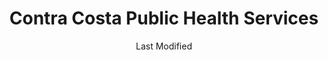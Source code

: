 ---
layout: location-page
date: Last Modified
description: "Local COVID-19 testing is available at Contra Costa Public Health Services in Concord, California, USA."
permalink: "locations/california/concord/contra-costa-public-health-services/"
tags:
  - locations
  - california
title: Contra Costa Public Health Services
uniqueName: contra-costa-public-health-services
state: California
stateAbbr: CA
hood: "Concord"
address: "2500 Bates Ave"
city: "Concord"
zip: "94520"
zipsNearby: "94002 94920 94922 94923 94924 95416 94005 94010 94011 95419 94925 94976 94926 94927 94928 94931 94014 94015 94016 94017 94929 95431 94018 95433 94930 94978 94933 95436 95439 95442 95444 94019 94937 95452 94938 94020 94939 94977 94021 94022 94023 94024 94940 94025 94026 94027 94028 95461 95467 94030 94941 94942 94037 95462 94038 94035 94039 94040 94041 94042 94043 94946 94945 94947 94948 94949 94998 95465 94950 94044 94301 94302 94303 94304 94305 94306 94309 94951 94060 94952 94953 94954 94955 94975 94999 94956 94061 94062 94063 94064 94065 94957 94960 94979 94066 94070 94102 94103 94104 94105 94107 94108 94109 94110 94111 94112 94114 94115 94116 94117 94118 94119 94120 94121 94122 94123 94124 94125 94126 94127 94128 94129 94130 94131 94132 94133 94134 94137 94139 94140 94141 94142 94143 94144 94145 94146 94147 94151 94153 94154 94156 94158 94159 94160 94161 94162 94163 94164 94171 94172 94177 94188 94963 94074 94401 94402 94403 94404 94497 94964 94974 94901 94903 94904 94912 94913 94914 94915 95401 95402 95403 95404 95405 95406 95407 95409 94965 94966 95472 95473 95476 94080 94083 94970 94085 94086 94087 94088 94089 94971 94972 95487 95492 94973 94501 94502 94507 95002 94508 94576 94509 94531 94510 94701 94702 94703 94704 94705 94706 94707 94708 94709 94710 94712 94720 94511 94512 95006 94513 94505 94514 94515 95008 95009 95011 94516 94517 94518 94519 94520 94521 94522 94523 94524 94527 94529 94525 95014 95015 94506 94526 94528 94530 94533 94534 94535 94536 94537 94538 94539 94555 94540 94541 94542 94543 94544 94545 94546 94552 94557 94548 94549 94550 94551 95030 95031 95032 95033 94553 95035 95036 94556 94570 94575 95037 94558 94559 94581 95042 94560 94601 94602 94603 94604 94605 94606 94607 94608 94609 94610 94611 94612 94613 94614 94615 94617 94618 94619 94620 94621 94622 94623 94624 94649 94659 94660 94661 94662 94666 94561 94562 94563 94564 94565 94566 94568 94588 94567 94569 95026 95044 94801 94802 94803 94804 94805 94806 94807 94808 94820 94850 94571 94547 94572 94573 94574 95013 95101 95103 95106 95108 95109 95110 95111 95112 95113 95115 95116 95117 95118 95119 95120 95121 95122 95123 95124 95125 95126 95127 95128 95129 95130 95131 95132 95133 95134 95135 95136 95138 95139 95140 95141 95148 95150 95151 95152 95153 95154 95155 95156 95157 95158 95159 95160 95161 95164 95170 95172 95173 95190 95191 95192 95193 95194 95196 94577 94578 94579 94580 94582 94583 95050 95051 95052 95053 95054 95055 95056 95070 95071 94585 94586 94587 94503 94589 94590 94591 94592 94595 94596 94597 94598 94599 95220 95606 95608 95609 95621 95612 95227 95615 95616 95617 95618 95620 95937 95624 95757 95758 95759 95625 95626 95320 95607 95627 95628 95231 95632 95637 95638 95234 95639 95641 95330 95236 95237 95240 95241 95242 95653 95336 95337 95350 95351 95352 95356 95358 95397 95652 95660 95363 95655 95670 95741 95742 95673 95366 95367 95680 94203 94204 94205 94206 94207 94208 94209 94211 94229 94230 94232 94234 94235 94236 94237 94239 94240 94244 94245 94246 94247 94248 94249 94250 94252 94254 94256 94257 94258 94259 94261 94262 94263 94267 94268 94269 94271 94273 94274 94277 94278 94279 94280 94282 94283 94284 94285 94286 94287 94288 94289 94290 94291 94293 94294 94295 94296 94297 94298 94299 95811 95812 95813 95814 95815 95816 95817 95818 95819 95820 95821 95822 95823 95824 95825 95826 95827 95828 95829 95830 95831 95832 95833 95834 95835 95836 95837 95838 95840 95841 95842 95843 95851 95852 95853 95860 95864 95865 95866 95867 95887 95894 95899 95368 95683 95201 95202 95203 95204 95205 95206 95207 95208 95209 95210 95211 95212 95213 95215 95219 95267 95269 95296 95297 95686 95304 95376 95377 95378 95385 95391 95687 95688 95696 95253 95254 95690 95387 95605 95691 95798 95799 95693 95694 95258 95695 95776 95697 95698 94013 94101 94106 94135 94136 94138 94150 94152 94155 94175 94199 94625" 
mapUrl: "http://maps.apple.com/?q=Contra+Costa+Public+Health+Services&address=2500+Bates+Ave,Concord,California,94520"
locationType: Drive-thru
phone: "844-421-0804"
website: "undefined"
onlineBooking: undefined
closed: undefined
closedUpdate: May 25th, 2020
notes: "By appointment only. Requires doctor's referral. Requires phone screen. For individuals with symptoms."
days: Weekdays
hours: 8AM-3:30PM
ctaMessage: Call 844-421-0804
ctaUrl: "tel:844-421-0804"
---